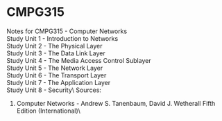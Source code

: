 # CMPG315
Notes for CMPG315 - Computer Networks\
Study Unit 1 - Introduction to Networks\
Study Unit 2 - The Physical Layer\
Study Unit 3 - The Data Link Layer\
Study Unit 4 - The Media Access Control Sublayer\
Study Unit 5 - The Network Layer\
Study Unit 6 - The Transport Layer\
Study Unit 7 - The Application Layer\
Study Unit 8 - Security\\
Sources:
1. Computer Networks - Andrew S. Tanenbaum, David J. Wetherall Fifth Edition (International)\

